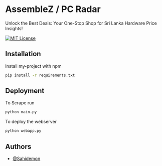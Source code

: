 
# AssembleZ / PC Radar

Unlock the Best Deals: Your One-Stop Shop for Sri Lanka Hardware Price Insights!


[![MIT License](https://img.shields.io/badge/AssembleZ-NSBM-greem)](https://choosealicense.com/licenses/mit/)


## Installation

Install my-project with npm

```bash
pip install -r requirements.txt
```
    
## Deployment

To Scrape run

```bash
python main.py
```
To deploy the webserver

```bash
python webapp.py
```



## Authors

- [@Sahidemon](https://github.com/SahiDemon)

